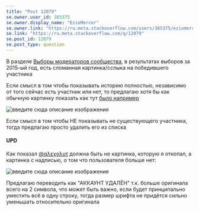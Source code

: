 ```yaml
---
title: "Post 12079"
se.owner.user_id: 385375
se.owner.display_name: "EzioMercer"
se.owner.link: "https://ru.meta.stackoverflow.com/users/385375/eziomercer"
se.link: "https://ru.meta.stackoverflow.com/q/12079"
se.post_id: 12079
se.post_type: question
---
```

<p>В разделе <a href="https://ru.stackoverflow.com/election">Выборы модераторов сообщества</a>, в результатах выборов за 2015-ый год, есть сломанная картинка/сслыка на победившего участника</p>
<p>Если смысл в том чтобы показывать историю полностью, независимо от того сейчас есть участник или нет, то предлагаю хотя бы как обычную картинку показать как тут <a href="https://web.archive.org/web/20160805150301/http://ru.stackoverflow.com/election" rel="nofollow noreferrer">было например</a></p>
<p><img src="https://i.stack.imgur.com/DkWRn.png" alt="введите сюда описание изображения" /></p>
<p>Если смысл в том чтобы НЕ показывать не существующего участника, тогда предлагаю просто удалить его из списка</p>
<h4>UPD</h4>
<p>Как показал <a href="https://ru.meta.stackoverflow.com/users/176217/%ce%b1%ce%bb%ce%b5%cf%87%ce%bf%ce%bb%cf%85%cf%84">@αλεχολυτ</a> должна быть не картинка, которую я откопал, а картинка с надписью, о том что пользователя больше нет:</p>
<p><img src="https://i.stack.imgur.com/pZdRX.png" alt="введите сюда описание изображения" /></p>
<p>Предлагаю переводить как &quot;АККАУНТ УДАЛЁН&quot; т.к. больше оригинала всего на 2 символа, что может быть важно, если будет принципально уместить всё в одну строку, тогда размер шрифта не придётся сильно уменьшать относительно оригинала</p>
